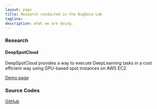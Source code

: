 ```yaml
---
layout: page
title: Research conducted in the BigData Lab
tagline:  
description: what we are doing.
---
```

### Research

#### DeepSpotCloud
DeepSpotCloud provides a way to execute DeepLearning tasks in a cost efficient way using GPU-based spot instances on AWS EC2.

[Demo page](http://bigdata.cs.kookmin.ac.kr/deep-spot-cloud-demo/) 

### Source Codes
[GitHub](https://github.com/kmu-bigdata)
